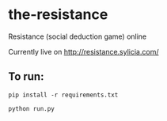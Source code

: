 # the-resistance
Resistance (social deduction game) online 

Currently live on http://resistance.sylicia.com/

## To run:

```
pip install -r requirements.txt

python run.py
```
